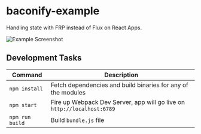 # baconify-example

Handling state with FRP instead of Flux on React Apps.

![Example Screenshot](http://i.imgur.com/O56jhnE.jpg)

## Development Tasks

| Command | Description |
|---------|-------------|
| `npm install` | Fetch dependencies and build binaries for any of the modules |
| `npm start` | Fire up Webpack Dev Server, app will go live on `http://localhost:6789` |
| `npm run build` | Build `bundle.js` file |

